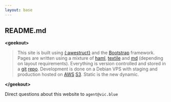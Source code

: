 ```yaml
---
layout: base
---
```


## <i class="fa fa-cogs"></i> README.md

**&lt;geekout&gt;**

> This site is built using [{:awestruct}](http://awestruct.org) and the [Bootstrap](http://getbootstrap.com/) framework. Pages are written using a mixture of [haml](http://haml.info/), [textile](http://textile.sitemonks.com/) and [md](http://daringfireball.net/projects/markdown/) (depending on layout requirements). Everything is version controlled and stored in a [git](http://git-scm.com/) [repo](https://github.com/resistancevictoria/resistancevictoria.com). Development is done on a Debian VPS with staging and production hosted on [AWS](http://aws.amazon.com/) [S3](http://aws.amazon.com/s3/). Static is the new dynamic.

**&lt;/geekout&gt;**

Direct questions about this website to `agent@vic.blue`
